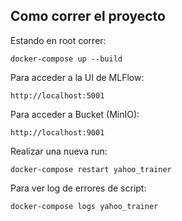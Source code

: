 ## Como correr el proyecto

Estando en root correr:
```
docker-compose up --build
```

Para acceder a la UI de MLFlow:
```
http://localhost:5001
```

Para acceder a Bucket (MinIO):
```
http://localhost:9001
````

Realizar una nueva run: 
```
docker-compose restart yahoo_trainer
```

Para ver log de errores de script: 
```
docker-compose logs yahoo_trainer
```
